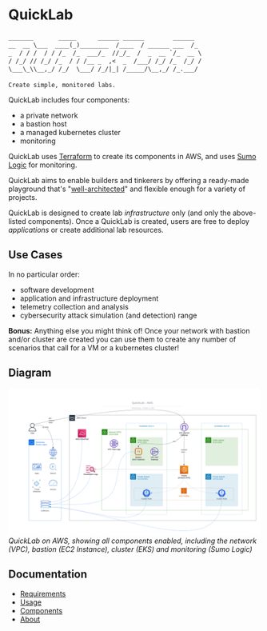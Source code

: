 [comment]: # "This file is part of QuickLab, which creates simple, monitored labs."
[comment]: # "https://github.com/jeff-d/quicklab"
[comment]: #
[comment]: # "SPDX-FileCopyrightText: © 2023 Jeffrey M. Deininger <9385180+jeff-d@users.noreply.github.com>"
[comment]: # "SPDX-License-Identifier: AGPL-3.0-or-later"

# QuickLab

```
_______       _____      ______ ______        ______
__  __ \___  ____(_)________  /____  / ______ ___  /_
_  / / /  / / /_  /_  ___/_  //_/_  /  _  __ `/_  __ \
/ /_/ // /_/ /_  / / /__ _  ,<  _  /___/ /_/ /_  /_/ /
\___\_\\__,_/ /_/  \___/ /_/|_| /_____/\__,_/ /_.___/

Create simple, monitored labs.
```

QuickLab includes four components:

- a private network
- a bastion host
- a managed kubernetes cluster
- monitoring

QuickLab uses [Terraform](https://www.terraform.io/) to create its components in AWS, and uses [Sumo Logic](https://www.sumologic.com/) for monitoring.

QuickLab aims to enable builders and tinkerers by offering a ready-made playground that's "[well-architected](https://docs.aws.amazon.com/wellarchitected/latest/framework/welcome.html)" and flexible enough for a variety of projects.

QuickLab is designed to create lab _infrastructure_ only (and only the above-listed components). Once a QuickLab is created, users are free to deploy _applications_ or create additional lab resources.

## Use Cases

In no particular order:

- software development
- application and infrastructure deployment
- telemetry collection and analysis
- cybersecurity attack simulation (and detection) range

**Bonus:** Anything else you might think of! Once your network with bastion and/or cluster are created you can use them to create any number of scenarios that call for a VM or a kubernetes cluster!

## Diagram

![QuickLab AWS](docs/quicklab-aws.png)
_QuickLab on AWS, showing all components enabled, including the network (VPC), bastion (EC2 Instance), cluster (EKS) and monitoring (Sumo Logic)_

## Documentation

- [Requirements](docs/requirements.md)
- [Usage](docs/usage.md)
- [Components](docs/components.md)
- [About](docs/about.md)
